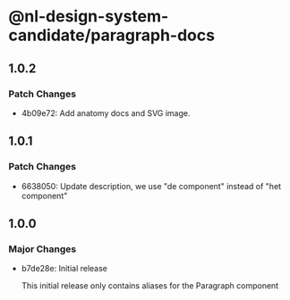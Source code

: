 # @nl-design-system-candidate/paragraph-docs

## 1.0.2

### Patch Changes

- 4b09e72: Add anatomy docs and SVG image.

## 1.0.1

### Patch Changes

- 6638050: Update description, we use "de component" instead of "het component"

## 1.0.0

### Major Changes

- b7de28e: Initial release

  This initial release only contains aliases for the Paragraph component
